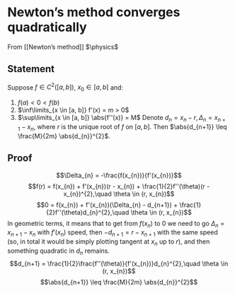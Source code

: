 # Newton’s method converges quadratically
From [[Newton’s method]]
$\physics$
## Statement
Suppose $f \in C^{2}([a, b])$, $x_{0} \in [a, b]$ and:
1. $f(a) < 0 < f(b)$
2. $\inf\limits_{x \in [a, b]} f'(x) = m > 0$
3. $\sup\limits_{x \in [a, b]} \abs{f''(x)} = M$
Denote $d_{n} = x_{n} - r, \Delta_{n} = x_{n+1} - x_{n}$, where $r$ is the unique root of $f$ on $[a, b]$.
Then $\abs{d_{n+1}} \leq \frac{M}{2m} \abs{d_{n}}^{2}$.

## Proof
$$\Delta_{n} = -\frac{f(x_{n})}{f'(x_{n})}$$
$$f(r) = f(x_{n}) + f'(x_{n})(r - x_{n}) + \frac{1}{2}f''(\theta)(r - x_{n})^{2},\quad \theta \in (r, x_{n})$$
$$0 = f(x_{n}) + f'(x_{n})(\Delta_{n} - d_{n+1}) + \frac{1}{2}f''(\theta)d_{n}^{2},\quad \theta \in (r, x_{n})$$
In geometric terms, it means that to get from $f(x_{n})$ to $0$ we need to go $\Delta_{n} = x_{n+1} - x_{n}$ with $f'(x_{n})$ speed, then $-d_{n+1} = r - x_{n+1}$ with the same speed (so, in total it would be simply plotting tangent at $x_{n}$ up to $r$), and then something quadratic in $d_{n}$ remains.
$$d_{n+1} = \frac{1}{2}\frac{f''(\theta)}{f'(x_{n})}d_{n}^{2},\quad \theta \in (r, x_{n})$$
$$\abs{d_{n+1}} \leq \frac{M}{2m} \abs{d_{n}}^{2}$$